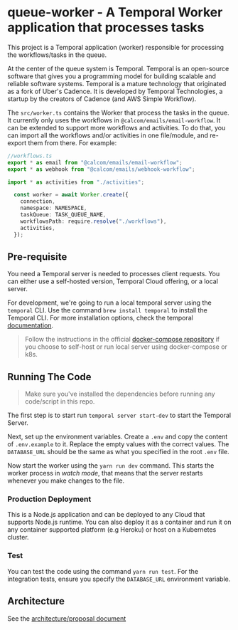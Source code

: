 # queue-worker - A Temporal Worker application that processes tasks

This project is a Temporal application (worker) responsible for processing the workflows/tasks in the queue.

At the center of the queue system is Temporal. Temporal is an open-source software that gives you a programming model for building scalable and reliable software systems. Temporal is a mature technology that originated as a fork of Uber's Cadence. It is developed by Temporal Technologies, a startup by the creators of Cadence (and AWS Simple Workflow).

The `src/worker.ts` contains the Worker that process the tasks in the queue. It currently only uses the workflows in `@calcom/emails/email-workflow`. It can be extended to support more workflows and activities. To do that, you can import all the workflows and/or activities in one file/module, and re-export them from there. For example:

```ts
//workflows.ts
export * as email from "@calcom/emails/email-workflow";
export * as webhook from "@calcom/emails/webhook-workflow";
```

```ts
import * as activities from "./activities";

  const worker = await Worker.create({
    connection,
    namespace: NAMESPACE,
    taskQueue: TASK_QUEUE_NAME,
    workflowsPath: require.resolve("./workflows"),
    activities,
  });
```

## Pre-requisite

You need a Temporal server is needed to processes client requests. You can either use a self-hosted version, Temporal Cloud offering, or a local server.

For development, we're going to run a local temporal server using the `temporal` CLI. Use the command `brew install temporal` to install the Temporal CLI. For more installation options, check the temporal [documentation](https://docs.temporal.io/dev-guide/typescript/foundations#run-a-development-server).

> Follow the instructions in the official [docker-compose repository](https://github.com/temporalio/docker-compose) if you choose to self-host or run local server using docker-compose or k8s.

## Running The Code

> Make sure you've installed the dependencies before running any code/script in this repo.

The first step is to start run `temporal server start-dev` to start the Temporal Server.

Next, set up the environment variables. Create a `.env` and copy the content of `.env.example` to it. Replace the empty values with the correct values. The `DATABASE_URL` should be the same as what you specified in the root `.env` file.

Now start the worker using the `yarn run dev` command. This starts the worker process in *watch mode*, that means that the server restarts whenever you make changes to the file.

### Production Deployment

This is a Node.js application and can be deployed to any Cloud that supports Node.js runtime. You can also deploy it as a container and run it on any container supported platform (e.g Heroku) or host on a Kubernetes cluster.

<!-- TODO: create an optimised Dockerfile and provide instruction for running a container or running in k8s -->

### Test

You can test the code using the command `yarn run test`. For the integration tests, ensure you specify the `DATABASE_URL` environment variable.

## Architecture

See the [architecture/proposal document](./Architecture.md)

